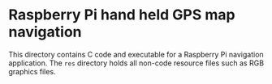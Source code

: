 # Raspberry Pi hand held GPS map navigation
This directory contains C code and executable for a Raspberry Pi navigation application.
The `res` directory holds all non-code resource files such as RGB graphics files.

